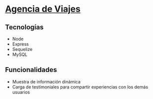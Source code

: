 # [Agencia de Viajes](https://braianmg-agencia-viajes.herokuapp.com/testimoniales)

## Tecnologías
- Node
- Express
- Sequelize
- MySQL

## Funcionalidades
- Muestra de información dinámica
- Carga de testimoniales para compartir experiencias con los demás usuarios
